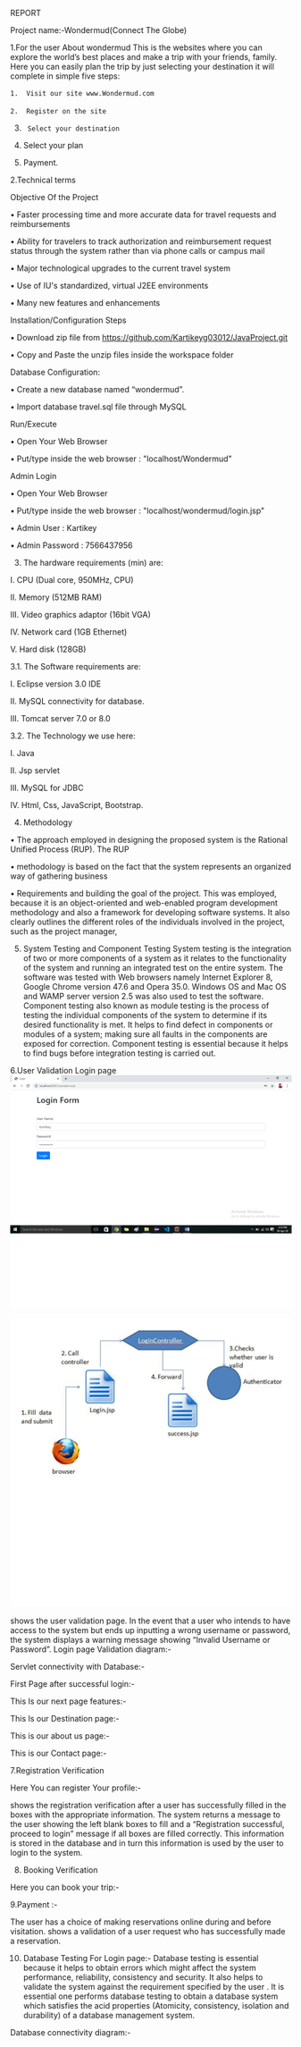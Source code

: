 REPORT


Project name:-Wondermud(Connect The Globe)


1.For the user
About wondermud
	This is the websites where you can explore the world’s best places and make a trip with your friends, family. Here you can easily plan the trip by just selecting your destination it will complete in simple five steps:
	
  	1.	Visit our site www.Wondermud.com

	2.	Register on the site

3.		Select your destination

4.	Select your plan

5.	Payment.


2.Technical terms 

Objective Of the Project

•	Faster processing time and more accurate data for travel requests and reimbursements

•	Ability for travelers to track authorization and reimbursement request status through the system rather than via phone calls or campus mail

•	Major technological upgrades to the current travel system

•	Use of IU's standardized, virtual J2EE environments

•	Many new features and enhancements


Installation/Configuration Steps

•	Download zip file from https://github.com/Kartikeyg03012/JavaProject.git

•	Copy and Paste the unzip files inside the workspace folder

Database Configuration:

•	Create a new database named “wondermud”.

•	Import database travel.sql file through MySQL


Run/Execute 

•	Open Your Web Browser

•	Put/type inside the web browser : "localhost/Wondermud"


Admin Login

•	Open Your Web Browser

•	Put/type inside the web browser : "localhost/wondermud/login.jsp"

•	Admin User : Kartikey

•	Admin Password : 7566437956


3. The hardware requirements (min) are: 

I.	CPU (Dual core, 950MHz, CPU) 

II.	Memory (512MB RAM) 

III.	Video graphics adaptor (16bit VGA) 

IV.	Network card (1GB Ethernet) 

V.	Hard disk (128GB) 

3.1. The Software requirements are:

I.	Eclipse version 3.0 IDE

II.	MySQL connectivity for database.

III.	Tomcat server 7.0 or 8.0



3.2. The Technology we use here:

I.	Java

II.	Jsp servlet

III.	MySQL for JDBC

IV.	Html, Css, JavaScript, Bootstrap.

4. Methodology 

•	The approach employed in designing the proposed system is the Rational Unified Process (RUP). The RUP 

•	methodology is based on the fact that the system represents an organized way of gathering business 

•	Requirements and building the goal of the project. This was employed, because it is an object-oriented and web-enabled program development methodology and also a framework for developing software systems. It also clearly outlines the different roles of the individuals involved in the project, such as the project manager, 


5. System Testing and Component Testing 
System testing is the integration of two or more components of a system as it relates to the functionality of the 
system and running an integrated test on the entire system. The software was tested with Web browsers namely 
Internet Explorer 8, Google Chrome version 47.6 and Opera 35.0. Windows OS and Mac OS and WAMP server 
version 2.5 was also used to test the software. 
Component testing also known as module testing is the process of testing the individual components of the 
system to determine if its desired functionality is met. It helps to find defect in components or modules of a 
system; making sure all faults in the components are exposed for correction. Component testing is essential 
because it helps to find bugs before integration testing is carried out. 



6.User Validation 
Login page
![ ](1.0.png)

![ ](1.0.0.png)
 
shows the user validation page. In the event that a user who intends to have access to the system but 
ends up inputting a wrong username or password, the system displays a warning message showing “Invalid 
Username or Password”. 
Login page Validation diagram:-
 

Servlet connectivity with Database:-


First Page after successful login:-


This Is our next page features:-
 
 






This Is our Destination page:-
 

 
 




This is our about us page:-
 






This is our Contact page:-
 


7.Registration Verification 

Here You can register Your profile:-
 


 
shows the registration verification after a user has successfully filled in the boxes with the appropriate 
information. The system returns a message to the user showing the left blank boxes to fill and a “Registration 
successful, proceed to login” message if all boxes are filled correctly. This information is stored in the database 
and in turn this information is used by the user to login to the system. 

8. Booking Verification 

Here you can book your trip:-
 
 







9.Payment :-
 
The user has a choice of making reservations online during and before visitation. shows a validation of 
a user request who has successfully made a reservation.  

10. Database Testing For Login page:-
Database testing is essential because it helps to obtain errors which might affect the system performance, 
reliability, consistency and security. It also helps to validate the system against the requirement specified by the 
user  . It is essential one performs database testing to obtain a database system which satisfies the acid 
properties (Atomicity, consistency, isolation and durability) of a database management system. 



	

 

Database connectivity diagram:-
 





